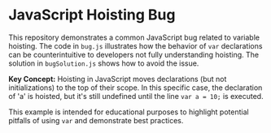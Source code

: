 # JavaScript Hoisting Bug

This repository demonstrates a common JavaScript bug related to variable hoisting.  The code in `bug.js` illustrates how the behavior of `var` declarations can be counterintuitive to developers not fully understanding hoisting.  The solution in `bugSolution.js` shows how to avoid the issue.

**Key Concept:** Hoisting in JavaScript moves declarations (but not initializations) to the top of their scope.  In this specific case, the declaration of 'a' is hoisted, but it's still undefined until the line `var a = 10;` is executed. 

This example is intended for educational purposes to highlight potential pitfalls of using `var` and demonstrate best practices.